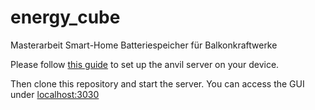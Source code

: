 # energy_cube
Masterarbeit Smart-Home Batteriespeicher für Balkonkraftwerke
 
Please follow [this guide](https://github.com/anvil-works/anvil-runtime/blob/master/doc/getting-started.md) to set up the anvil server on your device.

Then clone this repository and start the server.
You can access the GUI under [localhost:3030](http://localhost:3030)
